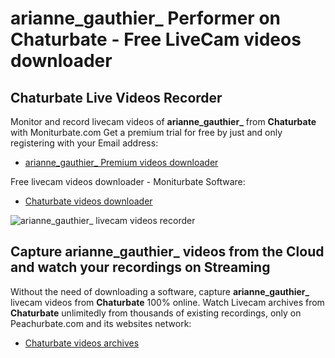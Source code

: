 # arianne_gauthier_ Performer on Chaturbate - Free LiveCam videos downloader

## Chaturbate Live Videos Recorder

Monitor and record livecam videos of **arianne_gauthier_** from **Chaturbate** with Moniturbate.com
Get a premium trial for free by just and only registering with your Email address:
* [arianne_gauthier_ Premium videos downloader](https://moniturbate.com/request-demo-licence-key.html)

Free livecam videos downloader - Moniturbate Software:
* [Chaturbate videos downloader](https://moniturbate.com/moniturbate-download-software.html)

![arianne_gauthier_ livecam videos recorder](https://peachurnet.com/templates/moniturbate-software.png)


## Capture arianne_gauthier_ videos from the Cloud and watch your recordings on Streaming

Without the need of downloading a software, capture **arianne_gauthier_** livecam videos from **Chaturbate** 100% online.
Watch Livecam archives from **Chaturbate** unlimitedly from thousands of existing recordings, only on Peachurbate.com and its websites network:
* [Chaturbate videos archives](https://peachurnet.com/)